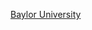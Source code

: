 [Baylor University](https://math.artsandsciences.baylor.edu/research/numerical-analysis-and-computational-mathematics/)